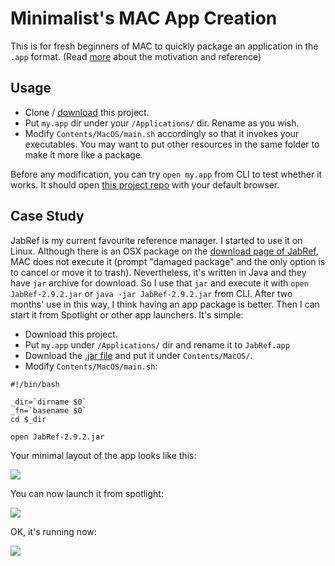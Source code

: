 # Minimalist's MAC App Creation

This is for fresh beginners of MAC to quickly package an application in the `.app` format.
(Read [more](https://github.com/hupili/min-mac-app/blob/master/more.md) about the motivation and reference)

## Usage

   * Clone / 
   [download](https://github.com/hupili/min-mac-app/archive/master.zip)
   this project. 
   * Put `my.app` dir under your `/Applications/` dir. 
   Rename as you wish. 
   * Modify `Contents/MacOS/main.sh` accordingly so that it invokes your executables. 
   You may want to put other resources in the same folder to make it more like a package. 

Before any modification, you can try `open my.app` from CLI to test whether it works. 
It should open [this project repo](https://github.com/hupili/min-mac-app/) with your default browser.

## Case Study

JabRef is my current favourite reference manager. 
I started to use it on Linux. 
Although there is an OSX package on the 
[download page of JabRef](http://sourceforge.net/projects/jabref/files/jabref/2.9.2),
MAC does not execute it
(prompt "damaged package" and the only option is to cancel or move it to trash).
Nevertheless, it's written in Java and they have `jar` archive for download. 
So I use that `jar` and execute it with 
`open JabRef-2.9.2.jar`
or
`java -jar JabRef-2.9.2.jar`
from CLI.
After two months' use in this way, I think having an app package is better. 
Then I can start it from Spotlight or other app launchers. 
It's simple:

   * Download this project. 
   * Put `my.app` under `/Applications/` dir and rename it to `JabRef.app`
   * Download the 
   [.jar file](http://sourceforge.net/projects/jabref/files/jabref/2.9.2/)
   and put it under `Contents/MacOS/`.
   * Modify `Contents/MacOS/main.sh`:

```
#!/bin/bash

_dir=`dirname $0`
_fn=`basename $0`
cd $_dir

open JabRef-2.9.2.jar
```

Your minimal layout of the app looks like this:

![](https://raw.github.com/hupili/min-mac-app/master/screenshots/minimal-layout-app.png)

You can now launch it from spotlight: 

![](https://raw.github.com/hupili/min-mac-app/master/screenshots/spotlight.png)

OK, it's running now:

![](https://raw.github.com/hupili/min-mac-app/master/screenshots/jabref-launch.png)



